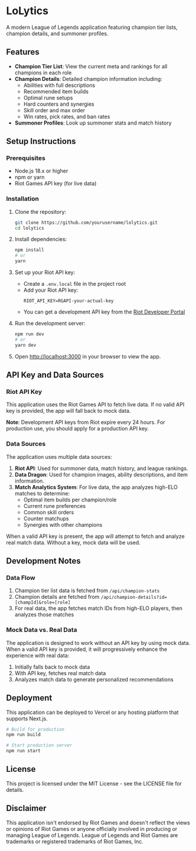 # LoLytics

A modern League of Legends application featuring champion tier lists, champion details, and summoner profiles.

## Features

- **Champion Tier List**: View the current meta and rankings for all champions in each role
- **Champion Details**: Detailed champion information including:
  - Abilities with full descriptions
  - Recommended item builds
  - Optimal rune setups
  - Hard counters and synergies
  - Skill order and max order
  - Win rates, pick rates, and ban rates
- **Summoner Profiles**: Look up summoner stats and match history

## Setup Instructions

### Prerequisites

- Node.js 18.x or higher
- npm or yarn
- Riot Games API key (for live data)

### Installation

1. Clone the repository:
   ```bash
   git clone https://github.com/yourusername/lolytics.git
   cd lolytics
   ```

2. Install dependencies:
   ```bash
   npm install
   # or
   yarn
   ```

3. Set up your Riot API key:
   - Create a `.env.local` file in the project root
   - Add your Riot API key:
     ```
     RIOT_API_KEY=RGAPI-your-actual-key
     ```
   - You can get a development API key from the [Riot Developer Portal](https://developer.riotgames.com/)

4. Run the development server:
   ```bash
   npm run dev
   # or
   yarn dev
   ```

5. Open [http://localhost:3000](http://localhost:3000) in your browser to view the app.

## API Key and Data Sources

### Riot API Key

This application uses the Riot Games API to fetch live data. If no valid API key is provided, the app will fall back to mock data.

**Note**: Development API keys from Riot expire every 24 hours. For production use, you should apply for a production API key.

### Data Sources

The application uses multiple data sources:

1. **Riot API**: Used for summoner data, match history, and league rankings.
2. **Data Dragon**: Used for champion images, ability descriptions, and item information.
3. **Match Analytics System**: For live data, the app analyzes high-ELO matches to determine:
   - Optimal item builds per champion/role
   - Current rune preferences
   - Common skill orders
   - Counter matchups
   - Synergies with other champions

When a valid API key is present, the app will attempt to fetch and analyze real match data. Without a key, mock data will be used.

## Development Notes

### Data Flow

1. Champion tier list data is fetched from `/api/champion-stats`
2. Champion details are fetched from `/api/champion-details?id=[champId]&role=[role]`
3. For real data, the app fetches match IDs from high-ELO players, then analyzes those matches

### Mock Data vs. Real Data

The application is designed to work without an API key by using mock data. When a valid API key is provided, it will progressively enhance the experience with real data:

1. Initially falls back to mock data
2. With API key, fetches real match data
3. Analyzes match data to generate personalized recommendations

## Deployment

This application can be deployed to Vercel or any hosting platform that supports Next.js.

```bash
# Build for production
npm run build

# Start production server
npm run start
```

## License

This project is licensed under the MIT License - see the LICENSE file for details.

## Disclaimer

This application isn't endorsed by Riot Games and doesn't reflect the views or opinions of Riot Games or anyone officially involved in producing or managing League of Legends. League of Legends and Riot Games are trademarks or registered trademarks of Riot Games, Inc.

